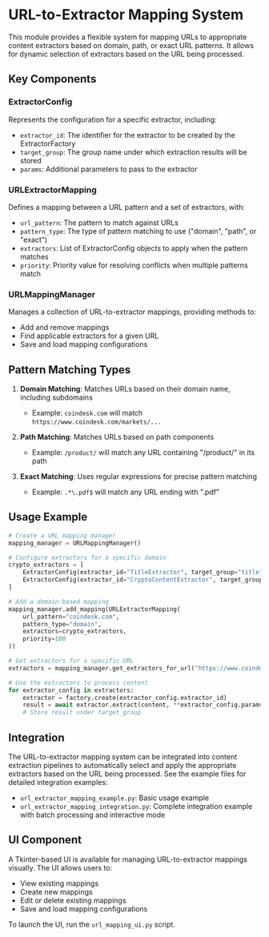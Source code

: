 # URL-to-Extractor Mapping System

This module provides a flexible system for mapping URLs to appropriate content extractors based on domain, path, or exact URL patterns. It allows for dynamic selection of extractors based on the URL being processed.

## Key Components

### ExtractorConfig

Represents the configuration for a specific extractor, including:
- `extractor_id`: The identifier for the extractor to be created by the ExtractorFactory
- `target_group`: The group name under which extraction results will be stored
- `params`: Additional parameters to pass to the extractor

### URLExtractorMapping

Defines a mapping between a URL pattern and a set of extractors, with:
- `url_pattern`: The pattern to match against URLs
- `pattern_type`: The type of pattern matching to use ("domain", "path", or "exact")
- `extractors`: List of ExtractorConfig objects to apply when the pattern matches
- `priority`: Priority value for resolving conflicts when multiple patterns match

### URLMappingManager

Manages a collection of URL-to-extractor mappings, providing methods to:
- Add and remove mappings
- Find applicable extractors for a given URL
- Save and load mapping configurations

## Pattern Matching Types

1. **Domain Matching**: Matches URLs based on their domain name, including subdomains
   - Example: `coindesk.com` will match `https://www.coindesk.com/markets/...`

2. **Path Matching**: Matches URLs based on path components
   - Example: `/product/` will match any URL containing "/product/" in its path

3. **Exact Matching**: Uses regular expressions for precise pattern matching
   - Example: `.*\.pdf$` will match any URL ending with ".pdf"

## Usage Example

```python
# Create a URL mapping manager
mapping_manager = URLMappingManager()

# Configure extractors for a specific domain
crypto_extractors = [
    ExtractorConfig(extractor_id="TitleExtractor", target_group="title"),
    ExtractorConfig(extractor_id="CryptoContentExtractor", target_group="content")
]

# Add a domain-based mapping
mapping_manager.add_mapping(URLExtractorMapping(
    url_pattern="coindesk.com",
    pattern_type="domain",
    extractors=crypto_extractors,
    priority=100
))

# Get extractors for a specific URL
extractors = mapping_manager.get_extractors_for_url("https://www.coindesk.com/markets/2023/01/01/bitcoin-price-surges/")

# Use the extractors to process content
for extractor_config in extractors:
    extractor = factory.create(extractor_config.extractor_id)
    result = await extractor.extract(content, **extractor_config.params)
    # Store result under target_group
```

## Integration

The URL-to-extractor mapping system can be integrated into content extraction pipelines to automatically select and apply the appropriate extractors based on the URL being processed. See the example files for detailed integration examples:

- `url_extractor_mapping_example.py`: Basic usage example
- `url_extractor_mapping_integration.py`: Complete integration example with batch processing and interactive mode

## UI Component

A Tkinter-based UI is available for managing URL-to-extractor mappings visually. The UI allows users to:

- View existing mappings
- Create new mappings
- Edit or delete existing mappings
- Save and load mapping configurations

To launch the UI, run the `url_mapping_ui.py` script.